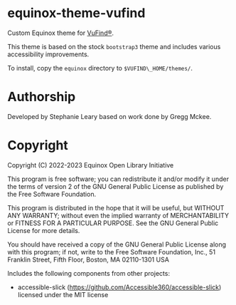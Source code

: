 # equinox-theme-vufind
Custom Equinox theme for [VuFind®](https://vufind.org/vufind/).

This theme is based on the stock `bootstrap3` theme and includes
various accessibility improvements.

To install, copy the `equinox` directory to `$VUFIND\_HOME/themes/`.

# Authorship

Developed by Stephanie Leary based on work done by Gregg Mckee.

# Copyright

Copyright (C) 2022-2023 Equinox Open Library Initiative

This program is free software; you can redistribute it and/or
modify it under the terms of version 2 of the GNU General Public
License as published by the Free Software Foundation.

This program is distributed in the hope that it will be useful,
but WITHOUT ANY WARRANTY; without even the implied warranty of
MERCHANTABILITY or FITNESS FOR A PARTICULAR PURPOSE.  See the
GNU General Public License for more details.

You should have received a copy of the GNU General Public
License along with this program; if not, write to the Free
Software Foundation, Inc., 51 Franklin Street, Fifth Floor,
Boston, MA 02110-1301 USA

Includes the following components from other projects:

* accessible-slick (https://github.com/Accessible360/accessible-slick)
  licensed under the MIT license
